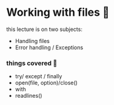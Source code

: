 # Working with files :taco:

this lecture is on two subjects:
- Handling files
- Error handling / Exceptions

### things covered :taco:
- try/ except / finally
- open(file, option)/close()
- with
- readlines()